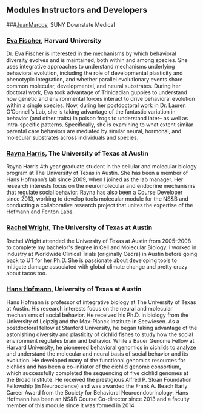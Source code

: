 ## Modules Instructors and Developers

###[JuanMarcos](http://www.alarconlab.com), SUNY Downstate Medical 



### [Eva Fischer](http://evakfischer.weebly.com), Harvard University

Dr. Eva Fischer is interested in the mechanisms by which behavioral diversity evolves and is maintained, both within and among species. She uses integrative approaches to understand mechanisms underlying behavioral evolution, including the role of developmental plasticity and phenotypic integration, and whether parallel evolutionary events share common molecular, developmental, and neural substrates. During her doctoral work, Eva took advantage of Trinidadian guppies to understand how genetic and environmental forces interact to drive behavioral evolution within a single species. Now, during her postdoctoral work in Dr. Lauren O’Connell’s Lab, she is taking advantage of the fantastic variation in behavior (and other traits) in poison frogs to understand inter– as well as intra-specific patterns. Specifically, she is examining to what extent similar parental care behaviors are mediated by similar neural, hormonal, and molecular substrates across individuals and species.

### [Rayna Harris](http://raynamharris.github.io), The University of Texas at Austin

Rayna Harris 4th year graduate student in the cellular and molecular biology program at The University of Texas in Austin. She has been a member of Hans Hofmann’s lab since 2009, when I joined as the lab manager. Her research interests focus on the neuromolecular and endocrine mechanisms that regulate social behavior. Rayna has also been a Course Developer since 2013, working to develop tools molecular module for the NS&B and conducting a collaborative research project that unites the expertise of the Hofmann and Fenton Labs.

### [Rachel Wright](http://rmwright.weebly.com), The University of Texas at Austin

Rachel Wright attended the University of Texas at Austin from 2005–2008 to complete my bachelor's degree in Cell and Molecular Biology. I worked in industry at Worldwide Clinical Trials (originally Cedra) in Austin before going back to UT for her Ph.D. She is passionate about developing tools to mitigate damage associated with global climate change and pretty crazy about tacos too.

### [Hans Hofmann](http://cichlid.biosci.utexas.edu), University of Texas at Austin

Hans Hofmann is professor of integrative biology at The University of Texas at Austin. His research interests focus on the neural and molecular mechanisms of social behavior. He received his Ph.D. in biology from the University of Leipzig and the Max-Planck Institute in Seewiesen. As a postdoctoral fellow at Stanford University, he began taking advantage of the astonishing diversity and plasticity of cichlid fishes to study how the social environment regulates brain and behavior. While a Bauer Genome Fellow at Harvard University, he pioneered behavioral genomics in cichlids to analyze and understand the molecular and neural basis of social behavior and its evolution. He developed many of the functional genomics resources for cichlids and has been a co-initiator of the cichlid genome consortium, which successfully completed the sequencing of five cichlid genomes at the Broad Institute. He received the prestigious Alfred P. Sloan Foundation Fellowship (in Neuroscience) and was awarded the Frank A. Beach Early Career Award from the Society for Behavioral Neuroendocrinology. Hans Hofmann has been an NS&B Course Co-director since 2013 and a faculty member of this module since it was formed in 2014.

